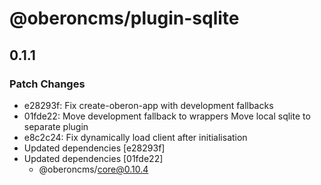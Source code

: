 # @oberoncms/plugin-sqlite

## 0.1.1

### Patch Changes

- e28293f: Fix create-oberon-app with development fallbacks
- 01fde22: Move development fallback to wrappers
  Move local sqlite to separate plugin
- e8c2c24: Fix dynamically load client after initialisation
- Updated dependencies [e28293f]
- Updated dependencies [01fde22]
  - @oberoncms/core@0.10.4
